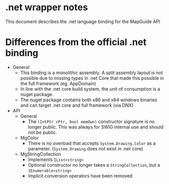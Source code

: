 # .net wrapper notes

This document describes the .net language binding for the MapGuide API

# Differences from the official .net binding

 * General
    * This binding is a monolithic assembly. A split assembly layout is not possible due to missing types in .net Core that made this possible in the full framework (eg. AppDomain)
    * In line with the .net core build system, the unit of consumption is a nuget package.
    * The nuget package contains both x86 and x64 windows binaries and can target .net core and full framework (via DNX)
 * API
    * General
       * The ```(IntPtr cPtr, bool memOwn)``` constructor signature is no longer public. This was always for SWIG internal use and should not be public. 
    * MgColor
       * There is no overload that accepts ```System.Drawing.Color``` as a parameter. (```System.Drawing``` does not exist in .net core)
    * MgStringCollection
       * Implements ```IList<string>```
       * Optional constructor no longer takes a ```StringCollection```, but a ```IEnumerable<string>```
       * Implicit conversion operators have been removed